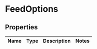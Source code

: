 
# FeedOptions

## Properties
Name | Type | Description | Notes
------------ | ------------- | ------------- | -------------



